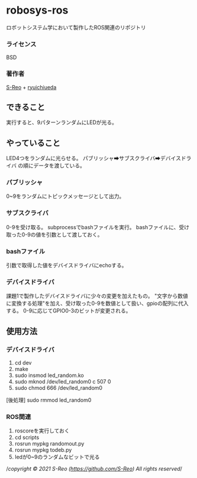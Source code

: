 # robosys-ros
ロボットシステム学において製作したROS関連のリポジトリ

### ライセンス  
  BSD
### 著作者    
  [S-Reo](https://github.com/S-Reo) + [ryuichiueda](https://github.com/ryuichiueda)
## できること
実行すると、9パターンランダムにLEDが光る。

## やっていること
LED4つをランダムに光らせる。
パブリッシャ➡サブスクライバ➡デバイスドライバ
の順にデータを渡している。

### パブリッシャ
0~9をランダムにトピックメッセージとして出力。

### サブスクライバ
0-9を受け取る。
subprocessでbashファイルを実行。
bashファイルに、受け取った0-9の値を引数として渡しておく。

### bashファイル
引数で取得した値をデバイスドライバにechoする。

### デバイスドライバ
課題1で製作したデバイスドライバに少々の変更を加えたもの。
"文字から数値に変換する処理"を加え、受け取った0-9を数値として扱い、gpioの配列に代入する。
0-9に応じてGPIO0-3のビットが変更される。


## 使用方法

### デバイスドライバ
1. cd dev
2. make
3. sudo insmod led_random.ko
4. sudo mknod /dev/led_random0 c 507 0
5. sudo chmod 666 /dev/led_random0

[後処理] 
sudo rmmod led_random0

### ROS関連
1. roscoreを実行しておく
2. cd scripts
3. rosrun mypkg randomout.py
4. rosrun mypkg todeb.py
5. ledが0~9のランダムなビットで光る


/*copyright © 2021 S-Reo (https://github.com/S-Reo) All rights reserved*/

